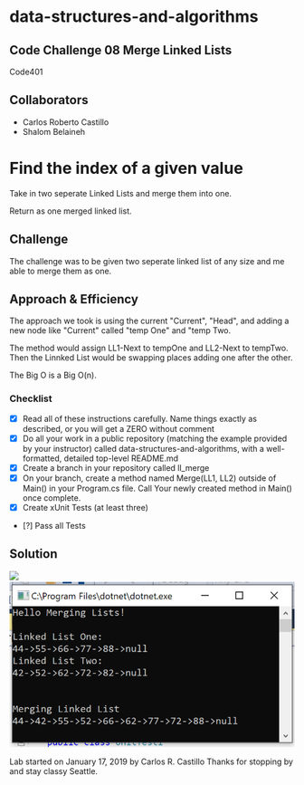 # data-structures-and-algorithms
## Code Challenge 08 Merge Linked Lists
Code401 

## Collaborators
- Carlos Roberto Castillo
- Shalom Belaineh


# Find the index of a given value
<!-- Short summary or background information -->
Take in two seperate Linked Lists and merge them into one.

Return as one merged linked list.

## Challenge
<!-- Description of the challenge -->
The challenge was to be given two seperate linked list of any size and me able to merge them as one.

## Approach & Efficiency

<!-- What approach did you take? Why? What is the Big O space/time for this approach? -->
The approach we took is using the current "Current", "Head", and adding a new node like "Current" called "temp One" and "temp Two. 

The method would assign LL1-Next to tempOne and LL2-Next to tempTwo.   Then the Linnked List would be swapping places adding one after the other.


The Big O is a Big O(n). 

### Checklist

- [x] Read all of these instructions carefully. Name things exactly as described, or you will get a ZERO without comment
- [x] Do all your work in a public repository (matching the example provided by your instructor) called data-structures-and-algorithms, with a well-formatted, detailed top-level README.md
- [x] Create a branch in your repository called ll_merge
- [x] On your branch, create a method named Merge(LL1, LL2) outside of Main() in your Program.cs file. Call Your newly created method in Main() once complete.
- [x] Create xUnit Tests (at least three)
- [?] Pass all Tests

## Solution
<!-- Embedded whiteboard image -->
![](../../assets/MergeScreen.jpg?raw=true)
![](../../assets/MergeScreen.PNG?raw=true)

Lab started on January 17, 2019 by Carlos R. Castillo
Thanks for stopping by and stay classy Seattle.
